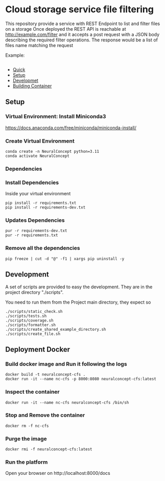 # Cloud storage service file filtering

This repository provide a service with REST Endpoint to list and filter files on a storage
Once deployed the REST API is reachable at http://example.com/filter and it accepts a post request with a JSON body describing the required filter operations.
The response would be a list of files name matching the request

Example:
```shell

```



- [Quick](#quick)
- [Setup](#setup)
- [Developmet](#development)
- [Building Container](#deployment-docker)

## Setup

### Virtual Environment: Install Miniconda3 
https://docs.anaconda.com/free/miniconda/miniconda-install/

### Create Virtual Environment
```shell
conda create -n NeuralConcept python=3.11
conda activate NeuralConcept
```

### Dependencies

### Install Dependencies 
Inside your virtual environment
```shell
pip install -r requirements.txt
pip install -r requirements-dev.txt
```

### Updates Dependencies
```shell
pur -r requirements-dev.txt
pur -r requirements.txt
```
### Remove all the dependencies
```shell
pip freeze | cut -d "@" -f1 | xargs pip uninstall -y
```
## Development

A set of scripts are provided to easy the development.
They are in the project directory "./scripts".

You need to run them from the Project main directory, they expect so

```shell
./scripts/static_check.sh
./scripts/tests.sh
./scripts/coverage.sh
./scripts/formatter.sh
./scripts/create_shared_example_directory.sh
./scripts/create_file.sh
```

## Deployment Docker

### Build docker image and Run it following the logs

```shell
docker build -t neuralconcept-cfs .
docker run -it --name nc-cfs -p 8000:8080 neuralconcept-cfs:latest 
```

### Inspect the container
```shell
docker run -it --name nc-cfs neuralconcept-cfs /bin/sh
```

### Stop and Remove the container 
```shell
docker rm -f nc-cfs
```

### Purge the image

```shell
docker rmi -f neuralconcept-cfs:latest
```


### Run the platform

Open your browser on http://localhost:8000/docs
```shell

```

